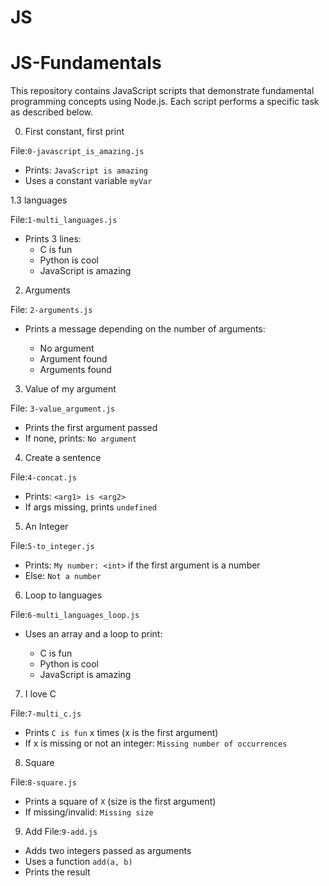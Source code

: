 # JS
# JS-Fundamentals

This repository contains JavaScript scripts that demonstrate fundamental programming concepts using Node.js. Each script performs a specific task as described below.

0. First constant, first print

File:`0-javascript_is_amazing.js`
* Prints: `JavaScript is amazing`
* Uses a constant variable `myVar`

1.3 languages

File:`1-multi_languages.js`
* Prints 3 lines:
  * C is fun
  * Python is cool
  * JavaScript is amazing

2. Arguments

File: `2-arguments.js`

* Prints a message depending on the number of arguments:

  * No argument
  * Argument found
  * Arguments found

3. Value of my argument

File: `3-value_argument.js`

* Prints the first argument passed
* If none, prints: `No argument`

4. Create a sentence

File:`4-concat.js`

* Prints: `<arg1> is <arg2>`
* If args missing, prints `undefined`

5. An Integer

File:`5-to_integer.js`

* Prints: `My number: <int>` if the first argument is a number
* Else: `Not a number`

6. Loop to languages

File:`6-multi_languages_loop.js`

* Uses an array and a loop to print:

  * C is fun
  * Python is cool
  * JavaScript is amazing

7. I love C

File:`7-multi_c.js`

* Prints `C is fun` x times (x is the first argument)
* If x is missing or not an integer: `Missing number of occurrences`

8. Square

File:`8-square.js`

* Prints a square of `X` (size is the first argument)
* If missing/invalid: `Missing size`

9. Add
File:`9-add.js`
* Adds two integers passed as arguments
* Uses a function `add(a, b)`
* Prints the result
